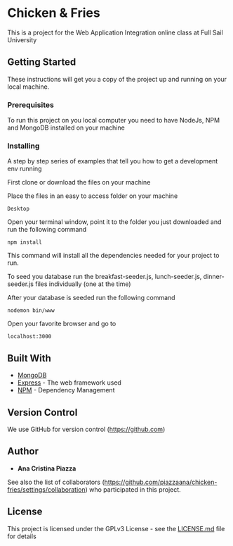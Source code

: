 # Chicken & Fries

This is a project for the Web Application Integration online class at Full Sail University

## Getting Started

These instructions will get you a copy of the project up and running on your local machine.

### Prerequisites

To run this project on you local computer you need to have NodeJs, NPM and MongoDB installed on your machine

### Installing

A step by step series of examples that tell you how to get a development env running

First clone or download the files on your machine

Place the files in an easy to access folder on your machine

```
Desktop
```
Open your terminal window, point it to the folder you just downloaded and run the following command
```
npm install
```
This command will install all the dependencies needed for your project to run.

To seed you database run the breakfast-seeder.js, lunch-seeder.js, dinner-seeder.js files individually (one at the time)

After your database is seeded run the following command

```
nodemon bin/www
```

Open your favorite browser and go to
```
localhost:3000
```

## Built With
* [MongoDB](https://www.mongodb.com/)
* [Express](https://expressjs.com) - The web framework used
* [NPM](https://docs.npmjs.com/cli/install) - Dependency Management

## Version Control

We use GitHub for version control (https://github.com) 

## Author

* **Ana Cristina Piazza**

See also the list of collaborators (https://github.com/piazzaana/chicken-fries/settings/collaboration) who participated in this project.

## License
This project is licensed under the GPLv3 License - see the [LICENSE.md](https://github.com/piazzaana/chicken-fries/blob/develop/docs/LICENSE.md) file for details
